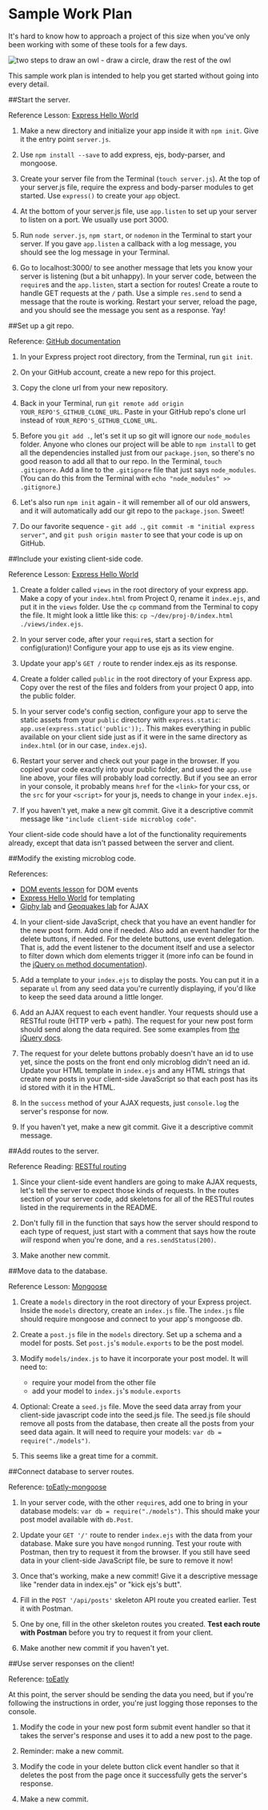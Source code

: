 # Sample Work Plan

It's hard to know how to approach a project of this size when you've only been working with some of these tools for a few days.  

<img src="http://3.bp.blogspot.com/_Eiwce13X738/TRIoYJgWTUI/AAAAAAAAJEk/PGOtRyA304k/s1600/How_to_Draw_Owl.jpg" alt="two steps to draw an owl - draw a circle, draw the rest of the owl">

This sample work plan is intended to help you get started without going into every detail.

##Start the server.

Reference Lesson: <a href="https://github.com/sf-wdi-22-23/modules/tree/master/w03-intro-backend-with-express/d1-dawn-express-hello-world" target="_blank">Express Hello World</a>

1. Make a new directory and initialize your app inside it with `npm init`. Give it the entry point `server.js`. 

1. Use `npm install --save` to add express, ejs, body-parser, and mongoose.

1. Create your server file from the Terminal (`touch server.js`). At the top of your server.js file, require the express and body-parser modules to get started.  Use `express()` to create your `app` object.

1. At the bottom of your server.js file, use `app.listen` to set up your server to listen on a port. We usually use port 3000.

1. Run `node server.js`, `npm start`, or `nodemon` in the Terminal to start your server. If you gave `app.listen` a callback with a log message, you should see the log message in your Terminal. 

3. Go to localhost:3000/ to see another message that lets you know your server is listening (but a bit unhappy). In your server code, between the `require`s and the `app.listen`, start a section for routes!  Create a route to handle GET requests at the `/` path. Use a simple `res.send` to send a message that the route is working. Restart your server, reload the page, and you should see the message you sent as a response. Yay!

##Set up a git repo.

Reference: <a href="https://help.github.com/articles/adding-an-existing-project-to-github-using-the-command-line/" target="_blank">GitHub documentation</a>

1. In your Express project root directory, from the Terminal, run `git init`.  

2. On your GitHub account, create a new repo for this project. 

3. Copy the clone url from your new repository.

4. Back in your Terminal, run `git remote add origin YOUR_REPO'S_GITHUB_CLONE_URL`. Paste in your GitHub repo's clone url instead of `YOUR_REPO'S_GITHUB_CLONE_URL`.

1. Before you `git add .`, let's set it up so git will ignore our `node_modules` folder. Anyone who clones our project will be able to `npm install` to get all the dependencies installed just from our `package.json`, so there's no good reason to add all that to our repo.   In the Terminal, `touch .gitignore`.  Add a line to the `.gitignore` file that just says `node_modules`. (You can do this from the Terminal with `echo "node_modules" >> .gitignore`.)

1. Let's also run `npm init` again - it will remember all of our old answers, and it will automatically add our git repo to the `package.json`. Sweet!

5. Do our favorite sequence - `git add .`, `git commit -m "initial express server"`, and `git push origin master` to see that your code is up on GitHub. 


##Include your existing client-side code.

Reference Lesson: <a href="https://github.com/sf-wdi-22-23/modules/tree/master/w03-intro-backend-with-express/d1-dawn-express-hello-world" target="_blank">Express Hello World</a>

1. Create a folder called `views` in the root directory of your express app.  Make a copy of your `index.html` from Project 0, rename it `index.ejs`, and put it in the `views` folder. Use the `cp` command from the Terminal to copy the file. It might look a little like this: `cp ~/dev/proj-0/index.html  ./views/index.ejs`.  

1. In your server code, after your `require`s, start a section for config(uration)! Configure your app to use ejs as its view engine.

1. Update your app's `GET /` route to render index.ejs as its response. 

2. Create a folder called `public` in the root directory of your Express app.  Copy over the rest of the files and folders from your project 0 app, into the public folder. 

3. In your server code's config section, configure your app to serve the static assets from your `public` directory with `express.static`: `app.use(express.static('public'));`. This makes everything in public available on your client side just as if it were in the same directory as `index.html` (or in our case, `index.ejs`).

1. Restart your server and check out your page in the browser. If you copied your code exactly into your public folder, and used the `app.use` line above, your files will probably load correctly. But if you see an error in your console, it probably means `href` for the `<link>` for your css, or the `src` for your `<script>` for your js, needs to change in your `index.ejs`.

1. If you haven't yet, make a new git commit. Give it a descriptive commit message like `"include client-side microblog code"`.

Your client-side code should have a lot of the functionality requirements already, except that data isn't passed between the server and client.
    


##Modify the existing microblog code.

References: 
  * <a href="https://github.com/sf-wdi-22-23/modules/tree/master/w01-controlling-the-dom/d4_dusk_dom_events" target="_blank">DOM events lesson</a> for DOM events
  *  <a href="https://github.com/sf-wdi-22-23/modules/tree/master/w03-intro-backend-with-express/d1-dawn-express-hello-world" target="_blank">Express Hello World</a> for templating
  *  <a href="https://github.com/sf-wdi-22-23/modules/tree/master/w02-working-with-objects/d3-dusk-ajax" target="_blank">Giphy lab</a> and <a href="https://github.com/sf-wdi-22-23/modules/tree/master/w02-working-with-objects/d4-dusk-geoquakes" target="_blank">Geoquakes lab</a> for AJAX

4. In your client-side JavaScript, check that you have an event handler for the new post form.  Add one if needed.  Also add an event handler for the delete buttons, if needed. For the delete buttons, use event delegation. That is, add the event listener to the document itself and use a selector to filter down which dom elements trigger it (more info can be found in the <a href="http://api.jquery.com/on/#direct-and-delegated-events" target="_blank">jQuery `on` method documentation</a>).

1. Add a template to your `index.ejs` to display the posts. You can put it in a separate `ul` from any seed data you're currently displaying, if you'd like to keep the seed data around a little longer.

1. Add an AJAX request to each event handler. Your requests should use a RESTful route (HTTP verb + path). The request for your new post form should send along the data required. See some examples from <a href="http://api.jquery.com/jquery.ajax/#entry-examples" target="_blank"> the jQuery docs</a>.

1. The request for your delete buttons probably doesn't have an id to use yet, since the posts on the front end only microblog didn't need an id. Update your HTML template in `index.ejs` and any HTML strings that create new posts in your client-side JavaScript so that each post has its id stored with it in the HTML.

1. In the `success` method of your AJAX requests, just `console.log` the server's response for now.

1. If you haven't yet, make a new git commit. Give it a descriptive commit message.

##Add routes to the server.

Reference Reading: <a href="https://github.com/sf-wdi-22-23/modules/blob/master/w03-intro-backend-with-express/d1-homework.md" target="_blank"> RESTful routing</a>
 
1. Since your client-side event handlers are going to make AJAX requests, let's tell the server to expect those kinds of requests.  In the routes section of your server code, add skeletons for all of the RESTful routes listed in the requirements in the README. 

1. Don't fully fill in the function that says how the server should respond to each type of request, just start with a comment that says how the route *will* respond when you're done, and a `res.sendStatus(200)`. 

1. Make another new commit. 

##Move data to the database.

Reference Lesson: <a href="https://github.com/sf-wdi-22-23/modules/tree/master/w03-intro-backend-with-express/d4-dusk-mongoose" target="_blank">Mongoose</a>

1. Create a `models` directory in the root directory of your Express project. Inside the `models` directory, create an `index.js` file. The `index.js` file should require mongoose and connect to your app's mongoose db.

1. Create a `post.js` file in the `models` directory. Set up a schema and a model for posts. Set `post.js`'s `module.exports` to be the post model.

1. Modify `models/index.js` to have it incorporate your post model.  It will need to:
    - require your model from the other file
    - add your model to `index.js`'s `module.exports`

1. Optional: Create a `seed.js` file. Move the seed data array from your client-side javascript code into the seed.js file. The seed.js file should remove all posts from the database, then create all the posts from your seed data again. It will need to require your models: `var db = require("./models")`.

1. This seems like a great time for a commit.

##Connect database to server routes.

Reference: <a href="https://github.com/sf-wdi-22-23/toEatly_mongoose" target="_blank">toEatly-mongoose</a>

1. In your server code, with the other `require`s, add one to bring in your database models: `var db = require("./models")`. This should make your post model available with `db.Post`.

1. Update your `GET '/'` route to render `index.ejs` with the data from your database.  Make sure you have `mongod` running.  Test your route with Postman, then try to request it from the browser. If you still have seed data in your client-side JavaScript file, be sure to remove it now!

1. Once that's working, make a new commit! Give it a descriptive message like "render data in index.ejs" or "kick ejs's butt".

1. Fill in the `POST '/api/posts'` skeleton API route you created earlier. Test it with Postman. 

1. One by one, fill in the other skeleton routes you created. **Test each route with Postman** before you try to request it from your client.

1. Make another new commit if you haven't yet.

##Use server responses on the client!

Reference: <a href="https://github.com/sf-wdi-22-23/toEatly" target="_blank">toEatly</a>

At this point, the server should be sending the data you need, but if you're following the instructions in order, you're just logging those reponses to the console.

1. Modify the code in your new post form submit event handler so that it takes the server's response and uses it to add a new post to the page.

1. Reminder: make a new commit.

1. Modify the code in your delete button click event handler so that it deletes the post from the page once it successfully gets the server's response. 

1. Make a new commit. 

